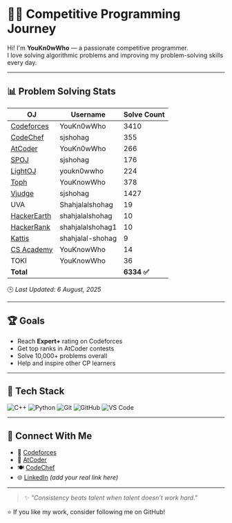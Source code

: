 # 👨‍💻 Competitive Programming Journey

Hi! I'm **YouKn0wWho** — a passionate competitive programmer.  
I love solving algorithmic problems and improving my problem-solving skills every day.

---

## 📊 Problem Solving Stats

| OJ              | Username                                                  | Solve Count |
|------------------|-----------------------------------------------------------|-------------|
| [Codeforces](https://codeforces.com/profile/YouKn0wWho)      | YouKn0wWho            | 3410 |
| [CodeChef](https://www.codechef.com/users/sjshohag)          | sjshohag              | 355 |
| [AtCoder](https://atcoder.jp/users/YouKn0wWho)               | YouKn0wWho            | 266 |
| [SPOJ](https://www.spoj.com/users/sjshohag)                  | sjshohag              | 176 |
| [LightOJ](https://lightoj.com/user/youkn0wwho)               | youkn0wwho            | 224 |
| [Toph](https://toph.co/u/YouKnowWho)                         | YouKnowWho            | 378 |
| [Vjudge](https://vjudge.net/user/sjshohag)                   | sjshohag              | 1427 |
| UVA              | Shahjalalshohag     | 19 |
| [HackerEarth](https://www.hackerearth.com/@shahjalalshohag)  | shahjalalshohag       | 10 |
| [HackerRank](https://www.hackerrank.com/shahjalalshohag1)    | shahjalalshohag1      | 10 |
| [Kattis](https://open.kattis.com/users/shahjalal-shohag)     | shahjalal-shohag      | 9  |
| [CS Academy](https://csacademy.com/user/YouKnowWho)         | YouKnowWho            | 14 |
| TOKI             | YouKnowWho        | 36 |
| **Total**        |                          | **6334 ✅** |

🕒 *Last Updated: 6 August, 2025*

---

## 🏆 Goals

- Reach **Expert+** rating on Codeforces  
- Get top ranks in AtCoder contests  
- Solve 10,000+ problems overall  
- Help and inspire other CP learners

---

## 🧰 Tech Stack

![C++](https://img.shields.io/badge/C%2B%2B-00599C?style=for-the-badge&logo=c%2B%2B&logoColor=white)
![Python](https://img.shields.io/badge/Python-3776AB?style=for-the-badge&logo=python&logoColor=white)
![Git](https://img.shields.io/badge/Git-F05032?style=for-the-badge&logo=git&logoColor=white)
![GitHub](https://img.shields.io/badge/GitHub-181717?style=for-the-badge&logo=github&logoColor=white)
![VS Code](https://img.shields.io/badge/VS%20Code-007ACC?style=for-the-badge&logo=visualstudiocode&logoColor=white)

---

## 🔗 Connect With Me

- 🧠 [Codeforces](https://codeforces.com/profile/YouKn0wWho)  
- 🥇 [AtCoder](https://atcoder.jp/users/YouKn0wWho)  
- 🍽 [CodeChef](https://www.codechef.com/users/sjshohag)  
- 🌐 [LinkedIn](https://www.linkedin.com) *(add your real link here)*

---

> ✨ *"Consistency beats talent when talent doesn’t work hard."*

⭐ If you like my work, consider following me on GitHub!
